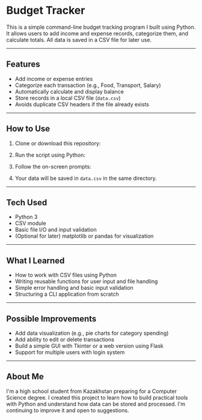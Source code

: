 # Budget Tracker

This is a simple command-line budget tracking program I built using Python. It allows users to add income and expense records, categorize them, and calculate totals. All data is saved in a CSV file for later use.

---

## Features

- Add income or expense entries
- Categorize each transaction (e.g., Food, Transport, Salary)
- Automatically calculate and display balance
- Store records in a local CSV file (`data.csv`)
- Avoids duplicate CSV headers if the file already exists

---

## How to Use

1. Clone or download this repository:
  
2. Run the script using Python:

3. Follow the on-screen prompts:

4. Your data will be saved in `data.csv` in the same directory.

---

## Tech Used

- Python 3
- CSV module
- Basic file I/O and input validation
- (Optional for later) matplotlib or pandas for visualization

---

## What I Learned

- How to work with CSV files using Python
- Writing reusable functions for user input and file handling
- Simple error handling and basic input validation
- Structuring a CLI application from scratch

---

## Possible Improvements

- Add data visualization (e.g., pie charts for category spending)
- Add ability to edit or delete transactions
- Build a simple GUI with Tkinter or a web version using Flask
- Support for multiple users with login system

---

## About Me

I'm a high school student from Kazakhstan preparing for a Computer Science degree. I created this project to learn how to build practical tools with Python and understand how data can be stored and processed. I'm continuing to improve it and open to suggestions.

